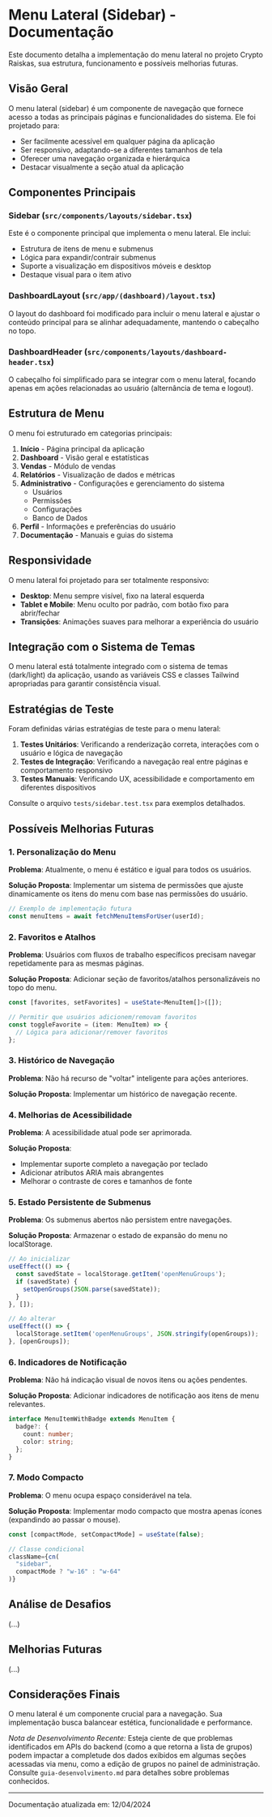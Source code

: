 # Menu Lateral (Sidebar) - Documentação

Este documento detalha a implementação do menu lateral no projeto Crypto Raiskas, sua estrutura, funcionamento e possíveis melhorias futuras.

## Visão Geral

O menu lateral (sidebar) é um componente de navegação que fornece acesso a todas as principais páginas e funcionalidades do sistema. Ele foi projetado para:

- Ser facilmente acessível em qualquer página da aplicação
- Ser responsivo, adaptando-se a diferentes tamanhos de tela
- Oferecer uma navegação organizada e hierárquica
- Destacar visualmente a seção atual da aplicação

## Componentes Principais

### Sidebar (`src/components/layouts/sidebar.tsx`)

Este é o componente principal que implementa o menu lateral. Ele inclui:

- Estrutura de itens de menu e submenus
- Lógica para expandir/contrair submenus
- Suporte a visualização em dispositivos móveis e desktop
- Destaque visual para o item ativo

### DashboardLayout (`src/app/(dashboard)/layout.tsx`)

O layout do dashboard foi modificado para incluir o menu lateral e ajustar o conteúdo principal para se alinhar adequadamente, mantendo o cabeçalho no topo.

### DashboardHeader (`src/components/layouts/dashboard-header.tsx`)

O cabeçalho foi simplificado para se integrar com o menu lateral, focando apenas em ações relacionadas ao usuário (alternância de tema e logout).

## Estrutura de Menu

O menu foi estruturado em categorias principais:

1. **Início** - Página principal da aplicação
2. **Dashboard** - Visão geral e estatísticas
3. **Vendas** - Módulo de vendas
4. **Relatórios** - Visualização de dados e métricas
5. **Administrativo** - Configurações e gerenciamento do sistema
   - Usuários
   - Permissões
   - Configurações
   - Banco de Dados
6. **Perfil** - Informações e preferências do usuário
7. **Documentação** - Manuais e guias do sistema

## Responsividade

O menu lateral foi projetado para ser totalmente responsivo:

- **Desktop**: Menu sempre visível, fixo na lateral esquerda
- **Tablet e Mobile**: Menu oculto por padrão, com botão fixo para abrir/fechar
- **Transições**: Animações suaves para melhorar a experiência do usuário

## Integração com o Sistema de Temas

O menu lateral está totalmente integrado com o sistema de temas (dark/light) da aplicação, usando as variáveis CSS e classes Tailwind apropriadas para garantir consistência visual.

## Estratégias de Teste

Foram definidas várias estratégias de teste para o menu lateral:

1. **Testes Unitários**: Verificando a renderização correta, interações com o usuário e lógica de navegação
2. **Testes de Integração**: Verificando a navegação real entre páginas e comportamento responsivo
3. **Testes Manuais**: Verificando UX, acessibilidade e comportamento em diferentes dispositivos

Consulte o arquivo `tests/sidebar.test.tsx` para exemplos detalhados.

## Possíveis Melhorias Futuras

### 1. Personalização do Menu

**Problema**: Atualmente, o menu é estático e igual para todos os usuários.

**Solução Proposta**: Implementar um sistema de permissões que ajuste dinamicamente os itens do menu com base nas permissões do usuário.

```typescript
// Exemplo de implementação futura
const menuItems = await fetchMenuItemsForUser(userId);
```

### 2. Favoritos e Atalhos

**Problema**: Usuários com fluxos de trabalho específicos precisam navegar repetidamente para as mesmas páginas.

**Solução Proposta**: Adicionar seção de favoritos/atalhos personalizáveis no topo do menu.

```typescript
const [favorites, setFavorites] = useState<MenuItem[]>([]);

// Permitir que usuários adicionem/removam favoritos
const toggleFavorite = (item: MenuItem) => {
  // Lógica para adicionar/remover favoritos
};
```

### 3. Histórico de Navegação

**Problema**: Não há recurso de "voltar" inteligente para ações anteriores.

**Solução Proposta**: Implementar um histórico de navegação recente.

### 4. Melhorias de Acessibilidade

**Problema**: A acessibilidade atual pode ser aprimorada.

**Solução Proposta**: 
- Implementar suporte completo a navegação por teclado
- Adicionar atributos ARIA mais abrangentes
- Melhorar o contraste de cores e tamanhos de fonte

### 5. Estado Persistente de Submenus

**Problema**: Os submenus abertos não persistem entre navegações.

**Solução Proposta**: Armazenar o estado de expansão do menu no localStorage.

```typescript
// Ao inicializar
useEffect(() => {
  const savedState = localStorage.getItem('openMenuGroups');
  if (savedState) {
    setOpenGroups(JSON.parse(savedState));
  }
}, []);

// Ao alterar
useEffect(() => {
  localStorage.setItem('openMenuGroups', JSON.stringify(openGroups));
}, [openGroups]);
```

### 6. Indicadores de Notificação

**Problema**: Não há indicação visual de novos itens ou ações pendentes.

**Solução Proposta**: Adicionar indicadores de notificação aos itens de menu relevantes.

```typescript
interface MenuItemWithBadge extends MenuItem {
  badge?: {
    count: number;
    color: string;
  };
}
```

### 7. Modo Compacto

**Problema**: O menu ocupa espaço considerável na tela.

**Solução Proposta**: Implementar modo compacto que mostra apenas ícones (expandindo ao passar o mouse).

```typescript
const [compactMode, setCompactMode] = useState(false);

// Classe condicional
className={cn(
  "sidebar",
  compactMode ? "w-16" : "w-64"
)}
```

## Análise de Desafios

(...)

## Melhorias Futuras

(...)

## Considerações Finais

O menu lateral é um componente crucial para a navegação. Sua implementação busca balancear estética, funcionalidade e performance.

*Nota de Desenvolvimento Recente:* Esteja ciente de que problemas identificados em APIs do backend (como a que retorna a lista de grupos) podem impactar a completude dos dados exibidos em algumas seções acessadas via menu, como a edição de grupos no painel de administração. Consulte `guia-desenvolvimento.md` para detalhes sobre problemas conhecidos.

---

Documentação atualizada em: 12/04/2024 